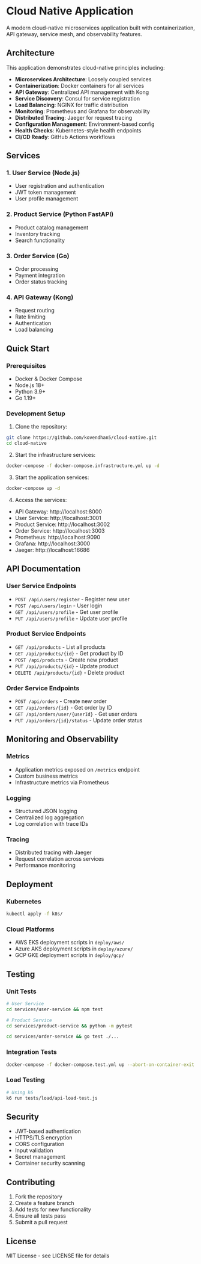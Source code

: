 # Cloud Native Application

A modern cloud-native microservices application built with containerization, API gateway, service mesh, and observability features.

## Architecture

This application demonstrates cloud-native principles including:

- **Microservices Architecture**: Loosely coupled services
- **Containerization**: Docker containers for all services
- **API Gateway**: Centralized API management with Kong
- **Service Discovery**: Consul for service registration
- **Load Balancing**: NGINX for traffic distribution
- **Monitoring**: Prometheus and Grafana for observability
- **Distributed Tracing**: Jaeger for request tracing
- **Configuration Management**: Environment-based config
- **Health Checks**: Kubernetes-style health endpoints
- **CI/CD Ready**: GitHub Actions workflows

## Services

### 1. User Service (Node.js)

- User registration and authentication
- JWT token management
- User profile management

### 2. Product Service (Python FastAPI)

- Product catalog management
- Inventory tracking
- Search functionality

### 3. Order Service (Go)

- Order processing
- Payment integration
- Order status tracking

### 4. API Gateway (Kong)

- Request routing
- Rate limiting
- Authentication
- Load balancing

## Quick Start

### Prerequisites

- Docker & Docker Compose
- Node.js 18+
- Python 3.9+
- Go 1.19+

### Development Setup

1. Clone the repository:

```bash
git clone https://github.com/kovendhan5/cloud-native.git
cd cloud-native
```

2. Start the infrastructure services:

```bash
docker-compose -f docker-compose.infrastructure.yml up -d
```

3. Start the application services:

```bash
docker-compose up -d
```

4. Access the services:

- API Gateway: http://localhost:8000
- User Service: http://localhost:3001
- Product Service: http://localhost:3002
- Order Service: http://localhost:3003
- Prometheus: http://localhost:9090
- Grafana: http://localhost:3000
- Jaeger: http://localhost:16686

## API Documentation

### User Service Endpoints

- `POST /api/users/register` - Register new user
- `POST /api/users/login` - User login
- `GET /api/users/profile` - Get user profile
- `PUT /api/users/profile` - Update user profile

### Product Service Endpoints

- `GET /api/products` - List all products
- `GET /api/products/{id}` - Get product by ID
- `POST /api/products` - Create new product
- `PUT /api/products/{id}` - Update product
- `DELETE /api/products/{id}` - Delete product

### Order Service Endpoints

- `POST /api/orders` - Create new order
- `GET /api/orders/{id}` - Get order by ID
- `GET /api/orders/user/{userId}` - Get user orders
- `PUT /api/orders/{id}/status` - Update order status

## Monitoring and Observability

### Metrics

- Application metrics exposed on `/metrics` endpoint
- Custom business metrics
- Infrastructure metrics via Prometheus

### Logging

- Structured JSON logging
- Centralized log aggregation
- Log correlation with trace IDs

### Tracing

- Distributed tracing with Jaeger
- Request correlation across services
- Performance monitoring

## Deployment

### Kubernetes

```bash
kubectl apply -f k8s/
```

### Cloud Platforms

- AWS EKS deployment scripts in `deploy/aws/`
- Azure AKS deployment scripts in `deploy/azure/`
- GCP GKE deployment scripts in `deploy/gcp/`

## Testing

### Unit Tests

```bash
# User Service
cd services/user-service && npm test

# Product Service
cd services/product-service && python -m pytest

cd services/order-service && go test ./...
```

### Integration Tests

```bash
docker-compose -f docker-compose.test.yml up --abort-on-container-exit
```

### Load Testing

```bash
# Using k6
k6 run tests/load/api-load-test.js
```

## Security

- JWT-based authentication
- HTTPS/TLS encryption
- CORS configuration
- Input validation
- Secret management
- Container security scanning

## Contributing

1. Fork the repository
2. Create a feature branch
3. Add tests for new functionality
4. Ensure all tests pass
5. Submit a pull request

## License

MIT License - see LICENSE file for details
